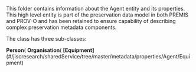 This folder contains information about the Agent entity and its properties. This high level entity is part of the preservation data model in both PREMIS and PROV-O and has been retained to ensure capability of describing complex preservation metadata components.

The class has three sub-classes:

**Person**(
**Organisation**(
**[Equipment]**(#/jiscresearch/sharedService/tree/master/metadata/properties/Agent/Equipment)


